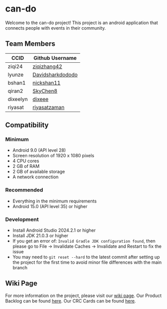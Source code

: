 # can-do
Welcome to the can-do project! This project is an android application that connects people with events in their community.

## Team Members
| CCID     | Github Username                                         |
|----------|---------------------------------------------------------|
| ziqi24   | [ziqizhang42](https://github.com/ziqizhang42)           |
| lyunze   | [Davidsharkdododo](https://github.com/Davidsharkdododo) |
| bshan1   | [nickshan11](https://github.com/nickshan11)             |
| qiran2   | [SkyChen8](https://github.com/SkyChen8)                 |
| dixeelyn | [dixeee](https://github.com/dixeee)                     |
| riyasat  | [riyasatzaman](https://github.com/riyasatzaman)         |

## Compatibility
### Minimum
- Android 9.0 (API level 28)
- Screen resolution of 1920 x 1080 pixels
- 4 CPU cores
- 2 GB of RAM
- 2 GB of available storage
- A network connection
### Recommended
- Everything in the minimum requirements
- Android 15.0 (API level 35) or higher
### Development
- Install Android Studio 2024.2.1 or higher
- Install JDK 21.0.3 or higher
- If you get an error of: `Invalid Gradle JDK configuration found`, then please go to File -> Invalidate Caches -> Invalidate and Restart to fix the issue
- You may need to `git reset --hard` to the latest commit after setting up the project for the first time to avoid minor file differences with the main branch

## Wiki Page
For more information on the project, please visit our [wiki page](https://github.com/cmput301f24-bugoff/can-do/wiki).
Our Product Backlog can be found [here](https://github.com/orgs/cmput301f24-bugoff/projects/1).
Our CRC Cards can be found [here](https://github.com/cmput301f24-bugoff/can-do/wiki/CRC-Cards).
